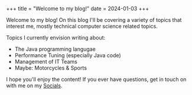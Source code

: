 +++
title = "Welcome to my blog!"
date = 2024-01-03
+++

Welcome to my blog! On this blog I'll be covering a variety of topics that interest me, mostly technical computer science related topics.

Topics I currently envision writing about:
* The Java programming langugae
* Performance Tuning (especially Java code)
* Management of IT Teams
* Maybe: Motorcycles & Sports

I hope you'll enjoy the content! If you ever have questions, get in touch on with me on my [Socials](/#socials).